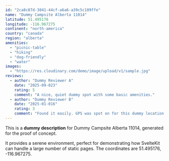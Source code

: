 ```yaml
---
id: "2ca8c87d-3841-44cf-a6a6-a39c5c109ffe"
name: "Dummy Campsite Alberta 11014"
latitude: 51.495176
longitude: -116.967275
continent: "north-america"
country: "canada"
region: "alberta"
amenities:
  - "picnic-table"
  - "hiking"
  - "dog-friendly"
  - "water"
images:
  - "https://res.cloudinary.com/demo/image/upload/v1/sample.jpg"
reviews:
  - author: "Dummy Reviewer A"
    date: "2025-09-023"
    rating: 5
    comment: "A nice, quiet dummy spot with some basic amenities."
  - author: "Dummy Reviewer B"
    date: "2025-01-016"
    rating: 3
    comment: "Found it easily. GPS was spot on for this dummy location."
---
```


This is a **dummy description** for Dummy Campsite Alberta 11014, generated for the proof of concept.

It provides a serene environment, perfect for demonstrating how SvelteKit can handle a large number of static pages. The coordinates are 51.495176, -116.967275.

